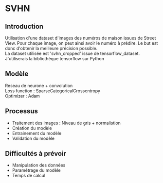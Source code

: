 # SVHN

## Introduction
Utilisation d'une dataset d'images des numéros de maison issues de Street View.
Pour chaque image, on peut ainsi avoir le numéro à prédire. Le but est donc d'obtenir la meilleure précision possible.  
La dataset utilisée est 'svhn_cropped' issue de tensorflow_dataset.
J'utiliserais la bibliothèque tensorflow sur Python

## Modèle  
Reseau de neurone + convolution  
Loss function : SparseCategoricalCrossentropy  
Optimizer : Adam

## Processus 
* Traitement des images : Niveau de gris + normalistion
* Création du modèle
* Entrainement du modèle 
* Validation du modèle

## Difficultés à prévoir
* Manipulation des données
* Paramétrage du modèle 
* Temps de calcul
